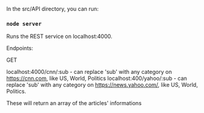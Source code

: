 
In the src/API directory, you can run:

### `node server`

Runs the REST service on localhost:4000.

Endpoints:

GET

localhost:4000/cnn/:sub - can replace 'sub' with any category on https://cnn.com, like US, World, Politics
localhost:400/yahoo/:sub - can replace 'sub' with any category on https://news.yahoo.com/, like US, World, Politics.

These will return an array of the articles' informations



